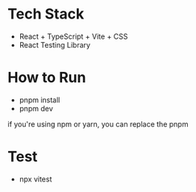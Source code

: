 # Tech Stack
- React + TypeScript + Vite + CSS
- React Testing Library

# How to Run
- pnpm install
- pnpm dev

if you're using npm or yarn, you can replace the pnpm

# Test
- npx vitest
